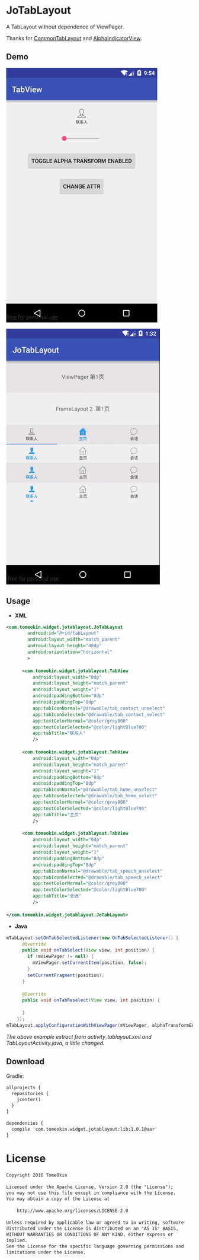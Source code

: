 JoTabLayout
===========

A TabLayout without dependence of ViewPager.  

Thanks for [CommonTabLayout][1] and [AlphaIndicatorView][2].  



Demo
----

![TabView](art/TabView.gif)

![JoTabLayout](art/JoTabLayout.gif)



Usage
-----

- **XML**

```xml
<com.tomeokin.widget.jotablayout.JoTabLayout
        android:id="@+id/tabLayout"
        android:layout_width="match_parent"
        android:layout_height="48dp"
        android:orientation="horizontal"
        >

      <com.tomeokin.widget.jotablayout.TabView
          android:layout_width="0dp"
          android:layout_height="match_parent"
          android:layout_weight="1"
          android:paddingBottom="8dp"
          android:paddingTop="8dp"
          app:tabIconNormal="@drawable/tab_contact_unselect"
          app:tabIconSelected="@drawable/tab_contact_select"
          app:textColorNormal="@color/grey800"
          app:textColorSelected="@color/lightBlue700"
          app:tabTitle="联系人"
          />

      <com.tomeokin.widget.jotablayout.TabView
          android:layout_width="0dp"
          android:layout_height="match_parent"
          android:layout_weight="1"
          android:paddingBottom="8dp"
          android:paddingTop="8dp"
          app:tabIconNormal="@drawable/tab_home_unselect"
          app:tabIconSelected="@drawable/tab_home_select"
          app:textColorNormal="@color/grey800"
          app:textColorSelected="@color/lightBlue700"
          app:tabTitle="主页"
          />

      <com.tomeokin.widget.jotablayout.TabView
          android:layout_width="0dp"
          android:layout_height="match_parent"
          android:layout_weight="1"
          android:paddingBottom="8dp"
          android:paddingTop="8dp"
          app:tabIconNormal="@drawable/tab_speech_unselect"
          app:tabIconSelected="@drawable/tab_speech_select"
          app:textColorNormal="@color/grey800"
          app:textColorSelected="@color/lightBlue700"
          app:tabTitle="会话"
          />

</com.tomeokin.widget.jotablayout.JoTabLayout>
```

- **Java**

```java
mTabLayout.setOnTabSelectedListener(new OnTabSelectedListener() {
      @Override
      public void onTabSelect(View view, int position) {
        if (mViewPager != null) {
          mViewPager.setCurrentItem(position, false);
        }
        setCurrentFragment(position);
      }

      @Override
      public void onTabReselect(View view, int position) {

      }
    });
mTabLayout.applyConfigurationWithViewPager(mViewPager, alphaTransformEnabled);
```

*The above example extract from activity_tablayout.xml and TabLayoutActivity.java, a little changed.*



Download
--------

Gradle:
```
allprojects {
  repositories {
    jcenter()
  }
}

dependencies {
  compile 'com.tomeokin.widget.jotablayout:lib:1.0.1@aar'
}
```



License
=======

```
Copyright 2016 TomeOkin

Licensed under the Apache License, Version 2.0 (the "License");
you may not use this file except in compliance with the License.
You may obtain a copy of the License at

    http://www.apache.org/licenses/LICENSE-2.0

Unless required by applicable law or agreed to in writing, software
distributed under the License is distributed on an "AS IS" BASIS,
WITHOUT WARRANTIES OR CONDITIONS OF ANY KIND, either express or implied.
See the License for the specific language governing permissions and
limitations under the License.
```



[1]: https://github.com/H07000223/FlycoTabLayout
[2]: https://github.com/jeasonlzy0216/AlphaIndicatorView